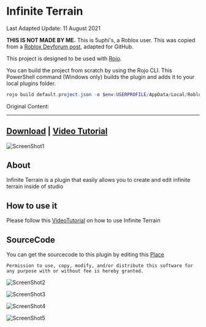 # Infinite Terrain

Last Adapted Update: 11 August 2021

**THIS IS NOT MADE BY ME.** This is 5uphi's, a Roblox user. This was copied from a [Roblox Devforum post](https://devforum.roblox.com/t/infinite-terrain-plugin/1405906), adapted for GitHub.

This project is designed to be used with [Rojo](https://rojo.space/).

You can build the project from scratch by using the Rojo CLI. This PowerShell command (Windows only) builds the plugin and adds it to your local plugins folder.

```powershell
rojo build default.project.json -o $env:USERPROFILE/AppData/Local/Roblox/Plugins/InfiniteTerrain.rbxmx
```

Original Content:
___

## [Download](https://www.roblox.com/library/7229545707) | [Video Tutorial](https://youtu.be/NTF3PSTXXMo)

![ScreenShot1](https://doy2mn9upadnk.cloudfront.net/uploads/default/optimized/4X/d/c/b/dcb6f6986a126b636cc3fef883e41d5cacb090bf_2_1026x750.png)

## About

Infinite Terrain is a plugin that easily allows you to create and edit infinite terrain inside of studio

## How to use it

Please follow this [VideoTutorial](https://youtu.be/NTF3PSTXXMo) on how to use Infinite Terrain

## SourceCode

You can get the sourcecode to this plugin by editing this [Place](https://www.roblox.com/games/7151712212)

`Permission to use, copy, modify, and/or distribute this software for any purpose with or without fee is hereby granted.`

![ScreenShot2](https://doy2mn9upadnk.cloudfront.net/uploads/default/optimized/4X/a/2/1/a21f9b575abfbb58e8dcc02821047939b90074c4_2_1366x998.jpeg)

![ScreenShot3](https://doy2mn9upadnk.cloudfront.net/uploads/default/optimized/4X/c/b/9/cb95b4a11f843a77b8e904a09ba6ccb87c772492_2_1380x914.png)

![ScreenShot4](https://doy2mn9upadnk.cloudfront.net/uploads/default/original/4X/e/3/3/e3328bb3999ecb8130f24e2b517314e99cd4bc09.jpeg)

![ScreenShot5](https://doy2mn9upadnk.cloudfront.net/uploads/default/optimized/4X/4/3/9/4394b70441e1b05e67f2153d65e1a27dbd008a28_2_1380x960.jpeg)
